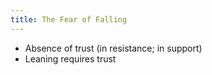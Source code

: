 ```yaml
---
title: The Fear of Falling
---
```


- Absence of trust (in resistance; in support)
- Leaning requires trust
